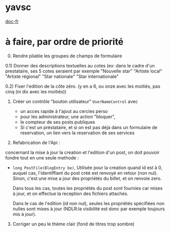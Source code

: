 yavsc
=====

[doc-fr](http://yavsc.pschneider.fr/Blogs/UserPost/paul/Documentation)

# à faire, par ordre de priorité

0) Rendre pliable les groupes de champs de formulaire

0.1) Donner des descriptions textuelles au cotes (ex: dans le cadre d'un prestataire, ses 5 cotes seraient 
par exemple "Nouvelle star" "Artiste local" "Artiste régional" "Star nationale" "Star internationale"

0.2) Fixer l'edition de la côte zéro. (y en a 6, ou onze avec les moitiés, pas cinq (ni dix avec les moitiés))

1) Créer un contrôle "bouton utilisateur" `UserNameControl`
  avec 
   * un acces rapide à l'ajout au cercles perso
   * pour les administrateur, une action "bloquer",
   * le compteur de ses posts publiques
   * Si c'est un préstataire, et si on est pas déjà dans un formulaire de reservation, 
     un lien vers la reservation de ses services

2) Refabrication de l'Api :

  concernant la mise à jour la creation et l'edition d'un post, on
  doit pouvoir fondre tout en une seule methode : 

  * ```long PostFile(BlogEntry be)```, 
    Utilisée pour la creation quand id est à 0, auquel cas, l'identiffiant
    du post créé est renvoyé en retour (non nul).
    Sinon, c'est une mise a jour des propriétés
    du billet, et on renvoie zero.

    Dans tous les cas, toutes les propriétés du post sont fournies car mises à jour, 
    et on effectue la reception des fichiers attachés.

    Dans le cas de l'edition (id non nul), 
    seules les propriétés spécifiées non nulles sont mises à jour
    (NDLR:la visibilité est donc par exemple toujours mis à jour).

3) Corriger un peu le thème clair (fond de titres trop sombre)
